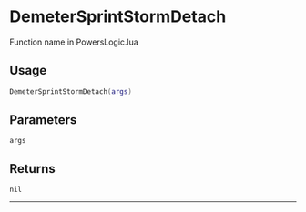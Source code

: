 # DemeterSprintStormDetach
Function name in PowersLogic.lua
## Usage
```lua
DemeterSprintStormDetach(args)
```
## Parameters
`args`
## Returns
`nil`

---